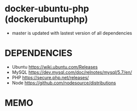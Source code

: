 # docker-ubuntu-php (dockerubuntuphp)
- master is updated with lastest version of all dependencies

# DEPENDENCIES
- Ubuntu https://wiki.ubuntu.com/Releases
- MySQL https://dev.mysql.com/doc/relnotes/mysql/5.7/en/
- PHP https://secure.php.net/releases/
- Node https://github.com/nodesource/distributions

# MEMO
